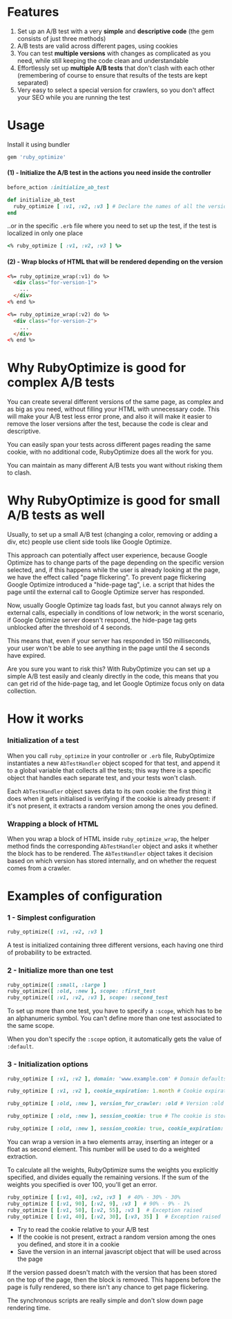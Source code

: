 # Features

1. Set up an A/B test with a very **simple** and **descriptive code** (the gem consists of just three methods)
2. A/B tests are valid across different pages, using cookies
3. You can test **multiple versions** with changes as complicated as you need, while still keeping the code clean and understandable
4. Effortlessly set up **multiple A/B tests** that don't clash with each other (remembering of course to ensure that results of the tests are kept separated)
5. Very easy to select a special version for crawlers, so you don't affect your SEO while you are running the test

# Usage

Install it using bundler
```ruby
gem 'ruby_optimize'
```

#### (1) - Initialize the A/B test in the actions you need inside the controller
```ruby
before_action :initialize_ab_test

def initialize_ab_test
  ruby_optimize [ :v1, :v2, :v3 ] # Declare the names of all the versions you are going to test
end
```
..or in the specific `.erb` file where you need to set up the test, if the test is localized in only one place

```ruby
<% ruby_optimize [ :v1, :v2, :v3 ] %>
```

#### (2) - Wrap blocks of HTML that will be rendered depending on the version
```html
<%= ruby_optimize_wrap(:v1) do %>
  <div class="for-version-1">
    ...
  </div>
<% end %>

<%= ruby_optimize_wrap(:v2) do %>
  <div class="for-version-2">
    ...
  </div>
<% end %>
```


# Why RubyOptimize is good for complex A/B tests

You can create several different versions of the same page, as complex and as big as you need, without filling your HTML with unnecessary code. This will make your A/B test less error prone, and also it will make it easier to remove the loser versions after the test, because the code is clear and descriptive.

You can easily span your tests across different pages reading the same cookie, with no additional code, RubyOptimize does all the work for you.

You can maintain as many different A/B tests you want without risking them to clash.


# Why RubyOptimize is good for small A/B tests as well

Usually, to set up a small A/B test (changing a color, removing or adding a div, etc) people use client side tools like Google Optimize.

This approach can potentially affect user experience, because Google Optimize has to change parts of the page depending on the specific version selected, and, if this happens while the user is already looking at the page, we have the effect called "page flickering". To prevent page flickering Google Optimize introduced a "hide-page tag", i.e. a script that hides the page until the external call to Google Optimize server has responded.

Now, usually Google Optimize tag loads fast, but you cannot always rely on external calls, especially in conditions of low network; in the worst scenario, if Google Optimize server doesn't respond, the hide-page tag gets unblocked after the threshold of 4 seconds.

This means that, even if your server has responded in 150 milliseconds, your user won't be able to see anything in the page until the 4 seconds have expired.

Are you sure you want to risk this? With RubyOptimize you can set up a simple A/B test easily and cleanly directly in the code, this means that you can get rid of the hide-page tag, and let Google Optimize focus only on data collection.


# How it works

### Initialization of a test

When you call `ruby_optimize` in your controller or `.erb` file, RubyOptimize instantiates a new `AbTestHandler` object scoped for that test, and append it to a global variable that collects all the tests; this way there is a specific object that handles each separate test, and your tests won't clash.

Each `AbTestHandler` object saves data to its own cookie: the first thing it does when it gets initialised is verifying if the cookie is already present: if it's not present, it extracts a random version among the ones you defined.

### Wrapping a block of HTML

When you wrap a block of HTML inside `ruby_optimize_wrap`, the helper method finds the corresponding `AbTestHandler` object and asks it whether the block has to be rendered. The `AbTestHandler` object takes it decision based on which version has stored internally, and on whether the request comes from a crawler.


# Examples of configuration


### 1 - Simplest configuration

```ruby
ruby_optimize([ :v1, :v2, :v3 ]
```

A test is initialized containing three different versions, each having one third of probability to be extracted.


### 2 - Initialize more than one test

```ruby
ruby_optimize([ :small, :large ]
ruby_optimize([ :old, :new ], scope: :first_test
ruby_optimize([ :v1, :v2, :v3 ], scope: :second_test
```

To set up more than one test, you have to specify a `:scope`, which has to be an alphanumeric symbol. You can't define more than one test associated to the same scope.

When you don't specify the `:scope` option, it automatically gets the value of `:default`.


### 3 - Initialization options

```ruby
ruby_optimize [ :v1, :v2 ], domain: 'www.example.com' # Domain defaults to :all
```
```ruby
ruby_optimize [ :v1, :v2 ], cookie_expiration: 1.month # Cookie expiration can be either an integer or a Time instance
```
```ruby
ruby_optimize [ :old, :new ], version_for_crawler: :old # Version :old will always be shown to crawlers, without need to specify it case per case
```
```ruby
ruby_optimize [ :old, :new ], session_cookie: true # The cookie is stored in Rails session
```
```ruby
ruby_optimize [ :old, :new ], session_cookie: true, cookie_expiration: 1.month # If you use :session_cookie together with :cookie_expiration, the cookie is stored in session and :cookie_expiration is ignored
```

You can wrap a version in a two elements array, inserting an integer or a float as second element. This number will be used to do a weighted extraction.

To calculate all the weights, RubyOptimize sums the weights you explicitly specified, and divides equally the remaining versions. If the sum of the weights you specified is over 100, you'll get an error.

```ruby
ruby_optimize [ [:v1, 40], :v2, :v3 ]  # 40% - 30% - 30%
ruby_optimize [ [:v1, 90], [:v2, 9], :v3 ]  # 90% - 9% - 1%
ruby_optimize [ [:v1, 50], [:v2, 55], :v3 ]  # Exception raised
ruby_optimize [ [:v1, 40], [:v2, 30], [:v3, 35] ]  # Exception raised
```














- Try to read the cookie relative to your A/B test
- If the cookie is not present, extract a random version among the ones you defined, and store it in a cookie
- Save the version in an internal javascript object that will be used across the page

If the version passed doesn't match with the version that has been stored on the top of the page, then the block is removed. This happens before the page is fully rendered, so there isn't any chance to get page flickering.

The synchronous scripts are really simple and don't slow down page rendering time.


